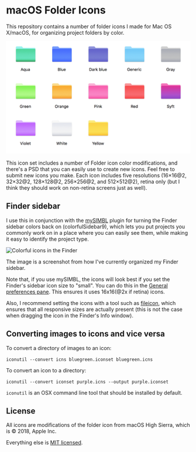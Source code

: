 macOS Folder Icons
==================

This repository contains a number of folder icons I made for Mac OS X/macOS, for organizing project folders by color.

<p align="center">
  <img src="https://raw.githubusercontent.com/msikma/osx-folder-icons/master/resources/icons_2.png" alt="Icon example image" />
</p>

This icon set includes a number of Folder icon color modifications, and there's a PSD that you can easily use to create new icons. Feel free to submit new icons you make. Each icon includes five resolutions (16×16@2, 32×32@2, 128×128@2, 256×256@2, and 512×512@2), retina only (but I think they should work on non-retina screens just as well).

Finder sidebar
--------------

I use this in conjunction with the [mySIMBL](https://github.com/w0lfschild/mySIMBL) plugin for turning the Finder sidebar colors back on (colorfulSidebar9), which lets you put projects you commonly work on in a place where you can easily see them, while making it easy to identify the project type.

<img src="https://raw.github.com/msikma/osx-folder-icons/master/resources/example_5.png" alt="Colorful icons in the Finder" />

The image is a screenshot from how I've currently organized my Finder sidebar.

Note that, if you use mySIMBL, the icons will look best if you set the Finder's sidebar icon size to "small". You can do this in the [General preferences pane](https://raw.githubusercontent.com/msikma/osx-folder-icons/master/resources/example_4.png). This ensures it uses 16x16(@2x if retina) icons.

Also, I recommend setting the icons with a tool such as [fileicon](https://www.npmjs.com/package/fileicon), which ensures that all responsive sizes are actually present (this is not the case when dragging the icon in the Finder's Info window).

Converting images to icons and vice versa
-----------------------------------------

To convert a directory of images to an icon:

```
iconutil --convert icns bluegreen.iconset bluegreen.icns
```

To convert an icon to a directory:

```
iconutil --convert iconset purple.icns --output purple.iconset
```

`iconutil` is an OSX command line tool that should be installed by default.

License
-------

All icons are modifications of the folder icon from macOS High Sierra, which is © 2018, Apple Inc.

Everything else is [MIT licensed](http://opensource.org/licenses/MIT).

